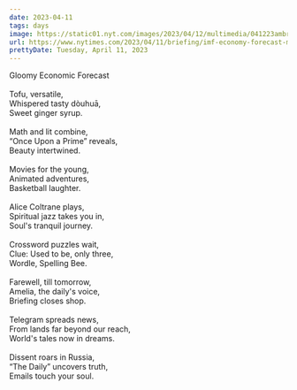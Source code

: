 ```yaml
---
date: 2023-04-11
tags: days
image: https://static01.nyt.com/images/2023/04/12/multimedia/041223ambriefing-asia-promo1/12ambriefing-asia-imf2-fkwv-facebookJumbo.jpg
url: https://www.nytimes.com/2023/04/11/briefing/imf-economy-forecast-myanmar.html
prettyDate: Tuesday, April 11, 2023
---
```

Gloomy Economic Forecast<br><br>Tofu, versatile,<br>Whispered tasty dòuhuā,<br>Sweet ginger syrup.<br><br>Math and lit combine,<br>“Once Upon a Prime” reveals,<br>Beauty intertwined.<br><br>Movies for the young,<br>Animated adventures,<br>Basketball laughter.<br><br>Alice Coltrane plays,<br>Spiritual jazz takes you in,<br>Soul's tranquil journey.<br><br>Crossword puzzles wait,<br>Clue: Used to be, only three,<br>Wordle, Spelling Bee.<br><br>Farewell, till tomorrow,<br>Amelia, the daily's voice,<br>Briefing closes shop.<br><br>Telegram spreads news,<br>From lands far beyond our reach,<br>World's tales now in dreams.<br><br>Dissent roars in Russia,<br>“The Daily” uncovers truth,<br>Emails touch your soul.